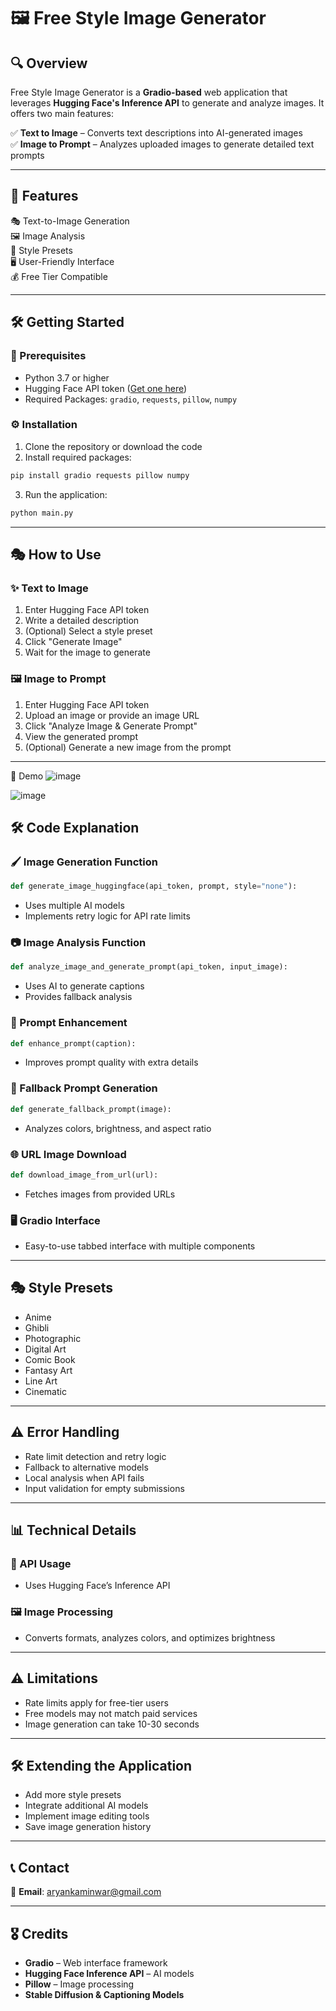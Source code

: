 

# 🖼️ Free Style Image Generator  

## 🔍 Overview  
Free Style Image Generator is a **Gradio-based** web application that leverages **Hugging Face's Inference API** to generate and analyze images. It offers two main features:  

✅ **Text to Image** – Converts text descriptions into AI-generated images  
✅ **Image to Prompt** – Analyzes uploaded images to generate detailed text prompts  

---

## 🚀 Features  
🎭 Text-to-Image Generation  
🖼 Image Analysis  
🎨 Style Presets  
🖥 User-Friendly Interface  
💰 Free Tier Compatible  

---

## 🛠 Getting Started  

### 📌 Prerequisites  
- Python 3.7 or higher  
- Hugging Face API token ([Get one here](https://huggingface.co/settings/tokens))  
- Required Packages: `gradio`, `requests`, `pillow`, `numpy`  

### ⚙️ Installation  
1. Clone the repository or download the code  
2. Install required packages:  
```bash
pip install gradio requests pillow numpy
```  
3. Run the application:  
```bash
python main.py
```  

---

## 🎭 How to Use  

### ✨ Text to Image  
1. Enter Hugging Face API token  
2. Write a detailed description  
3. (Optional) Select a style preset  
4. Click "Generate Image"  
5. Wait for the image to generate  

### 🖼 Image to Prompt  
1. Enter Hugging Face API token  
2. Upload an image or provide an image URL  
3. Click "Analyze Image & Generate Prompt"  
4. View the generated prompt  
5. (Optional) Generate a new image from the prompt  

---
📝 Demo
![image](https://github.com/user-attachments/assets/64e083a1-ae23-4227-b499-81e3cef65b29)

![image](https://github.com/user-attachments/assets/daaefbd8-7c14-4b17-ab3d-c71c8c1bb516)



## 🛠 Code Explanation  

### 🖌 Image Generation Function  
```python
def generate_image_huggingface(api_token, prompt, style="none"):
```  
- Uses multiple AI models  
- Implements retry logic for API rate limits  

### 📷 Image Analysis Function  
```python
def analyze_image_and_generate_prompt(api_token, input_image):
```  
- Uses AI to generate captions  
- Provides fallback analysis  

### 📝 Prompt Enhancement  
```python
def enhance_prompt(caption):
```  
- Improves prompt quality with extra details  

### 🔄 Fallback Prompt Generation  
```python
def generate_fallback_prompt(image):
```  
- Analyzes colors, brightness, and aspect ratio  

### 🌐 URL Image Download  
```python
def download_image_from_url(url):
```  
- Fetches images from provided URLs  

### 🖥 Gradio Interface  
- Easy-to-use tabbed interface with multiple components  

---

## 🎭 Style Presets  
- Anime  
- Ghibli  
- Photographic  
- Digital Art  
- Comic Book  
- Fantasy Art  
- Line Art  
- Cinematic  

---

## ⚠️ Error Handling  
- Rate limit detection and retry logic  
- Fallback to alternative models  
- Local analysis when API fails  
- Input validation for empty submissions  

---

## 📊 Technical Details  

### 🔗 API Usage  
- Uses Hugging Face’s Inference API  

### 🖼 Image Processing  
- Converts formats, analyzes colors, and optimizes brightness  

---

## ⚠️ Limitations  
- Rate limits apply for free-tier users  
- Free models may not match paid services  
- Image generation can take 10-30 seconds  

---

## 🛠 Extending the Application  
- Add more style presets  
- Integrate additional AI models  
- Implement image editing tools  
- Save image generation history  

---

## 📞 Contact  
📧 **Email**: aryankaminwar@gmail.com 


---

## 🎖 Credits  
- **Gradio** – Web interface framework  
- **Hugging Face Inference API** – AI models  
- **Pillow** – Image processing  
- **Stable Diffusion & Captioning Models**  
